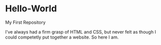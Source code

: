 # Hello-World
My First Repository

I've always had a firm grasp of HTML and CSS, but never felt as though I could
competetly put together a website. So here I am.
